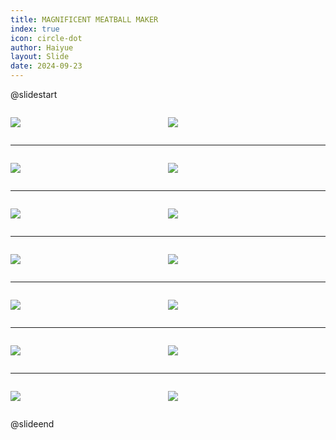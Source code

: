 ```yaml
---
title: MAGNIFICENT MEATBALL MAKER
index: true
icon: circle-dot
author: Haiyue
layout: Slide
date: 2024-09-23
---
```

 
@slidestart

<div style="display:flex">
<div style="flex:1">

![](/reading/english/Level-U/MAGNIFICENT%20MEATBALL%20MAKER/001.webp)
</div>
<div style="flex:1">

![](/reading/english/Level-U/MAGNIFICENT%20MEATBALL%20MAKER/002.webp)
</div>
</div>

---

<div style="display:flex">
<div style="flex:1">

![](/reading/english/Level-U/MAGNIFICENT%20MEATBALL%20MAKER/003.webp)
</div>
<div style="flex:1">

![](/reading/english/Level-U/MAGNIFICENT%20MEATBALL%20MAKER/004.webp)
</div>
</div>

---

<div style="display:flex">
<div style="flex:1">

![](/reading/english/Level-U/MAGNIFICENT%20MEATBALL%20MAKER/005.webp)
</div>
<div style="flex:1">

![](/reading/english/Level-U/MAGNIFICENT%20MEATBALL%20MAKER/006.webp)
</div>
</div>

---

<div style="display:flex">
<div style="flex:1">

![](/reading/english/Level-U/MAGNIFICENT%20MEATBALL%20MAKER/007.webp)
</div>
<div style="flex:1">

![](/reading/english/Level-U/MAGNIFICENT%20MEATBALL%20MAKER/008.webp)
</div>
</div>

---

<div style="display:flex">
<div style="flex:1">

![](/reading/english/Level-U/MAGNIFICENT%20MEATBALL%20MAKER/009.webp)
</div>
<div style="flex:1">

![](/reading/english/Level-U/MAGNIFICENT%20MEATBALL%20MAKER/010.webp)
</div>
</div>

---

<div style="display:flex">
<div style="flex:1">

![](/reading/english/Level-U/MAGNIFICENT%20MEATBALL%20MAKER/011.webp)
</div>
<div style="flex:1">

![](/reading/english/Level-U/MAGNIFICENT%20MEATBALL%20MAKER/012.webp)
</div>
</div>

---

<div style="display:flex">
<div style="flex:1">

![](/reading/english/Level-U/MAGNIFICENT%20MEATBALL%20MAKER/013.webp)
</div>
<div style="flex:1">

![](/reading/english/Level-U/MAGNIFICENT%20MEATBALL%20MAKER/014.webp)
</div>
</div>

@slideend
